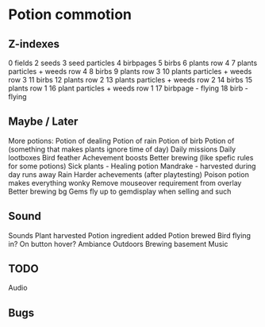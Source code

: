# Potion commotion

## Z-indexes

0 fields
2 seeds
3 seed particles
4 birbpages
5 birbs
6 plants row 4
7 plants particles + weeds row 4
8 birbs
9 plants row 3
10 plants particles + weeds row 3
11 birbs
12 plants row 2
13 plants particles + weeds row 2
14 birbs
15 plants row 1
16 plant particles + weeds row 1
17 birbpage - flying
18 birb - flying

## Maybe / Later

More potions:
    Potion of dealing
    Potion of rain
    Potion of birb
    Potion of (something that makes plants ignore time of day)
Daily missions
Daily lootboxes
Bird feather
Achevement boosts
Better brewing (like spefic rules for some potions)
Sick plants - Healing potion
Mandrake - harvested during day runs away
Rain
Harder achevements (after playtesting)
Poison potion makes everything wonky
Remove mouseover requirement from overlay
Better brewing bg
Gems fly up to gemdisplay when selling and such

## Sound

Sounds
    Plant harvested
    Potion ingredient added
    Potion brewed
    Bird flying in?
    On button hover?
Ambiance
    Outdoors
    Brewing basement
Music

## TODO

Audio

## Bugs
